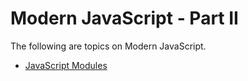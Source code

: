 # Modern JavaScript - Part II
The following are topics on Modern JavaScript.

* [JavaScript Modules](./javascript-modules.md)
